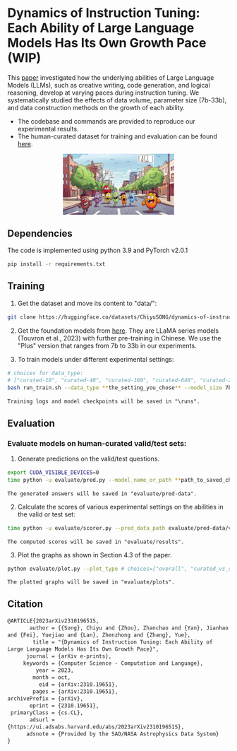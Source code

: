 # Dynamics of Instruction Tuning: Each Ability of Large Language Models Has Its Own Growth Pace (WIP)

This [paper](https://arxiv.org/abs/2310.19651) investigated how the underlying abilities of Large Language Models (LLMs), such as creative writing, code generation, and logical reasoning, develop at varying paces during instruction tuning. We systematically studied the effects of data volume, parameter size (7b-33b), and data construction methods on the growth of each ability.

- The codebase and commands are provided to reproduce our experimental results.
- The human-curated dataset for training and evaluation can be found [here](https://huggingface.co/datasets/ChiyuSONG/dynamics-of-instruction-tuning).

<p align="center" width="100%">
      <img src="img/way_to_agi.jpg" alt="Each ability of LLMs has its own growth pace during instruction tuning." style="width: 50%; min-width: 200px; display: block; margin: auto;">
</p>

## Dependencies
The code is implemented using python 3.9 and PyTorch v2.0.1
```bash
pip install -r requirements.txt
```

## Training
1. Get the dataset and move its content to "data/":
```bash
git clone https://huggingface.co/datasets/ChiyuSONG/dynamics-of-instruction-tuning
```

2. Get the foundation models from [here](https://github.com/ymcui/Chinese-LLaMA-Alpaca). They are LLaMA series models (Touvron et al., 2023) with further pre-training in Chinese. We use the "Plus" version that ranges from 7b to 33b in our experiments.


3. To train models under different experimental settings:
```bash
# choices for data_type:
# ["curated-10", "curated-40", "curated-160", "curated-640", "curated-2560", "curated-10000","synthetic-10", "synthetic-40", "synthetic-160", "synthetic-640", "synthetic-2560", "synthetic-10000","synthetic-40960", "baseline", "reconstruct", "maximum", "mix-0", "mix-2560", "mix-40960"]
bash run_train.sh --data_type **the_setting_you_chose** --model_size 7b --model_name_or_path **path_to_foundation_model** --batch_size 8 --gradient_accumulation 1
```
    Training logs and model checkpoints will be saved in "\runs".

## Evaluation
### Evaluate models on human-curated valid/test sets:

1. Generate predictions on the valid/test questions.
```bash
export CUDA_VISIBLE_DEVICES=0
time python -u evaluate/pred.py --model_name_or_path **path_to_saved_checkpoint** --eval_data_path data/curated/valid #or test
```
    The generated answers will be saved in "evaluate/pred-data".

2. Calculate the scores of various experimental settings on the abilities in the valid or test set:
```bash
time python -u evaluate/scorer.py --pred_data_path evaluate/pred-data/valid #or test
```
    The computed scores will be saved in "evaluate/results".

3. Plot the graphs as shown in Section 4.3 of the paper.
```bash
python evaluate/plot.py --plot_type # choices=["overall", "curated_vs_synthetic-13b", "ood", "curated_vs_synthetic-7b"]
```
    The plotted graphs will be saved in "evaluate/plots".


## Citation
```
@ARTICLE{2023arXiv231019651S,
       author = {{Song}, Chiyu and {Zhou}, Zhanchao and {Yan}, Jianhao and {Fei}, Yuejiao and {Lan}, Zhenzhong and {Zhang}, Yue},
        title = "{Dynamics of Instruction Tuning: Each Ability of Large Language Models Has Its Own Growth Pace}",
      journal = {arXiv e-prints},
     keywords = {Computer Science - Computation and Language},
         year = 2023,
        month = oct,
          eid = {arXiv:2310.19651},
        pages = {arXiv:2310.19651},
archivePrefix = {arXiv},
       eprint = {2310.19651},
 primaryClass = {cs.CL},
       adsurl = {https://ui.adsabs.harvard.edu/abs/2023arXiv231019651S},
      adsnote = {Provided by the SAO/NASA Astrophysics Data System}
}
```
